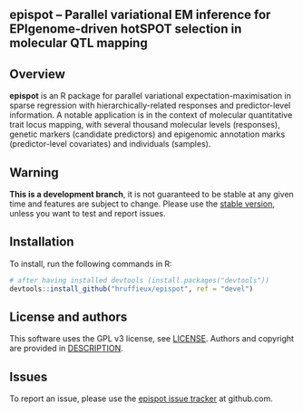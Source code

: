 ## epispot – Parallel variational EM inference for EPIgenome-driven hotSPOT selection in molecular QTL mapping

## Overview

**epispot** is an R package for parallel variational expectation-maximisation in 
sparse regression with hierarchically-related responses and predictor-level 
information. A notable application is in the context of molecular quantitative 
trait locus mapping, with several thousand molecular levels (responses), genetic 
markers (candidate predictors) and epigenomic annotation marks (predictor-level 
covariates) and individuals (samples).

## Warning

**This is a development branch**, it is not guaranteed to be stable at any given 
time and features are subject to change. Please use the 
[stable version](https://github.com/hruffieux/epispot), unless you want to test 
and report issues.

## Installation

To install, run the following commands in R:

``` r
# after having installed devtools (install.packages("devtools"))
devtools::install_github("hruffieux/epispot", ref = "devel")
```

## License and authors

This software uses the GPL v3 license, see [LICENSE](LICENSE).
Authors and copyright are provided in [DESCRIPTION](DESCRIPTION). 

## Issues

To report an issue, please use the 
[epispot issue tracker](https://github.com/hruffieux/epispot/issues) at 
github.com.
